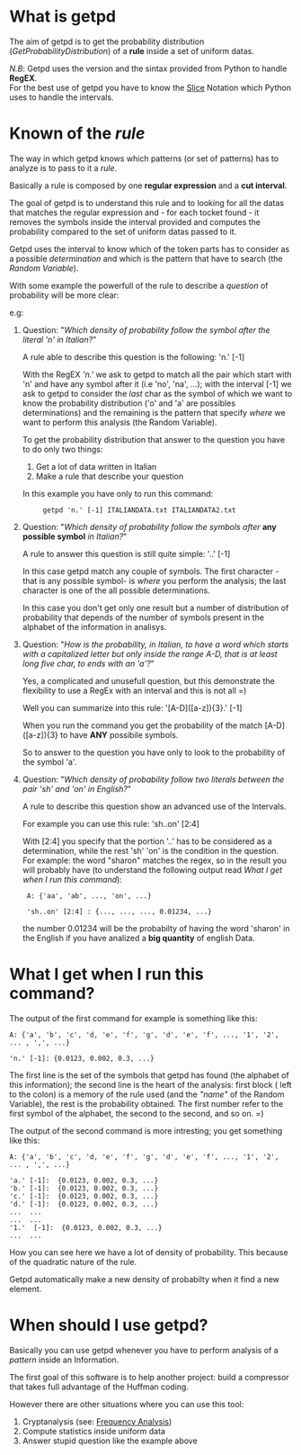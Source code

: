 What is getpd
==============

The aim of getpd is to get the probability distribution (*GetProbabilityDistribution*) of a **rule** inside a set of uniform datas.


*N.B*: Getpd uses the version and the sintax provided from Python to handle **RegEX**. <br>
For the best use of getpd you have to know the [Slice](http://en.wikipedia.org/wiki/Array_slicing#1991:_Python) Notation which Python uses to handle the intervals.

Known of the *rule*
==================

The way in which getpd knows which patterns (or set of patterns) has to analyze is to pass to it a *rule*.

Basically a rule is composed by one **regular expression** and a **cut interval**.

The goal of getpd is to understand this rule and to looking for all the datas that matches the regular expression and - for each tocket found - it removes the symbols inside the interval provided and computes the probability compared to the set of uniform datas passed to it.

Getpd uses the interval to know which of the token parts has to consider as a possible *determination* and which is the pattern that have to search (the *Random Variable*).

With some example the powerfull of the rule to describe a *question* of probability will be more clear:

e.g:

1. Question: "*Which density of probability follow the symbol after the literal 'n' in Italian?*"

     A rule able to describe this question is the following: 'n.' [-1]

     With the RegEX *'n.'* we ask to getpd to match all the pair which start with 'n' and have any symbol after it (i.e 'no', 'na', ...); with the interval [-1] we ask to getpd to consider the *last* char as the symbol of which we want to know the probability distribution ('o' and 'a' are possibles determinations) and the remaining is the pattern that specify *where* we want to perform this analysis (the Random Variable).

     To get the probability distribution that answer to the question you have to do only two things:

   1. Get a lot of data written in Italian
   2. Make a rule that describe your question

    In this example you have only to run this command:

            getpd 'n.' [-1] ITALIANDATA.txt ITALIANDATA2.txt

2. Question: "*Which density of probability follow the symbols after* **any possible symbol** *in Italian?*"

    A rule to answer this question is still quite simple: '..' [-1]

    In this case getpd match any couple of symbols.
    The first character -that is any possible symbol- is *where* you perform the analysis; the last character is one of the all possible determinations.

    In this case you don't get only one result but a number of distribution of probability that depends of the number of symbols     present in the alphabet of the information in analisys.

3. Question: "*How is the probability, in Italian, to have a word which starts with a capitalized letter but only inside the range A-D, that is at least long five char, to ends with an 'a'?*"

    Yes, a complicated and unusefull question, but this demonstrate the flexibility to use a RegEx with an interval and this is not all =)

    Well you can summarize into this rule: '\[A-D]([a-z]){3}.' [-1]

    When you run the command you get the probability of the match \[A-D]([a-z]){3} to have **ANY** possibile symbols.

    So to answer to the question you have only to look to the probability of the symbol 'a'.

4. Question: "*Which density of probability follow two literals between the pair 'sh' and 'on' in English?*"

    A rule to describe this question show an advanced use of the Intervals.

    For example you can use this rule: 'sh..on' [2:4]

    With [2:4] you specify that the portion '..' has to be considered as a determination, while the rest 'sh' 'on' is the condition in the question.
    For example: the word "sharon" matches the regex, so in the result you will probably have (to understand the following output read *What I get when I run this command*):

        A: {'aa', 'ab', ..., 'on', ...}

        'sh..on' [2:4] : {..., ..., ..., 0.01234, ...}

    the number 0.01234 will be the probabilty of having the word 'sharon' in the English if you have analized a **big quantity**
    of english Data.

What I get when I run this command?
===================================

The output of the first command for example is something like this:

    A: {'a', 'b', 'c', 'd, 'e', 'f', 'g', 'd', 'e', 'f', ..., '1', '2', ... , ',', ...}

    'n.' [-1]: {0.0123, 0.002, 0.3, ...}

The first line is the set of the symbols that getpd has found (the alphabet of this information); the second line is the heart of the analysis: first block ( left to the colon) is a memory of the rule used (and the *"name"* of the Random Variable), the rest is the probability obtained.
The first number refer to the first symbol of the alphabet, the second to the second, and so on. =)

The output of the second command is more intresting; you get something like this:

    A: {'a', 'b', 'c', 'd, 'e', 'f', 'g', 'd', 'e', 'f', ..., '1', '2', ... , ',', ...}

    'a.' [-1]:  {0.0123, 0.002, 0.3, ...}
    'b.' [-1]:  {0.0123, 0.002, 0.3, ...}
    'c.' [-1]:  {0.0123, 0.002, 0.3, ...}
    'd.' [-1]:  {0.0123, 0.002, 0.3, ...}
    ...  ...
    ...  ...
    '1.'  [-1]:  {0.0123, 0.002, 0.3, ...}
    ...  ...

How you can see here we have a lot of density of probability. This because of the quadratic nature of the rule.

Getpd automatically make a new density of probabilty when it find a new element.

When should I use getpd?
========================

Basically you can use getpd whenever you have to perform analysis of a *pattern* inside an Information.

The first goal of this software is to help another project: build a compressor that takes full advantage of the Huffman coding.

However there are other situations where you can use this tool:

1. Cryptanalysis (see: [Frequency Analysis](http://en.wikipedia.org/wiki/Frequency_analysis))
2. Compute statistics inside uniform data
3. Answer stupid question like the example above
